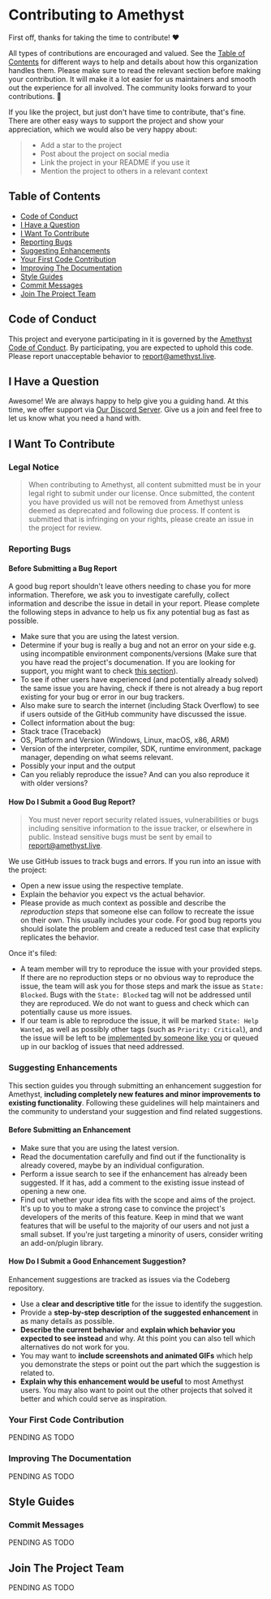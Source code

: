 # Contributing to Amethyst

First off, thanks for taking the time to contribute! ❤️

All types of contributions are encouraged and valued. See the
[Table of Contents](#table-of-contents) for different ways to help and details
about how this organization handles them. Please make sure to read the relevant
section before making your contribution. It will make it a lot easier for us
maintainers and smooth out the experience for all involved. The community looks
forward to your contributions. 🎉

If you like the project, but just don't have time to contribute, that's fine.
There are other easy ways to support the project and show your appreciation,
which we would also be very happy about:

> - Add a star to the project
> - Post about the project on social media
> - Link the project in your README if you use it
> - Mention the project to others in a relevant context

## Table of Contents

- [Code of Conduct](#code-of-conduct)
- [I Have a Question](#i-have-a-question)
- [I Want To Contribute](#i-want-to-contribute)
- [Reporting Bugs](#reporting-bugs)
- [Suggesting Enhancements](#suggesting-enhancements)
- [Your First Code Contribution](#your-first-code-contribution)
- [Improving The Documentation](#improving-the-documentation)
- [Style Guides](#style-guides)
- [Commit Messages](#commit-messages)
- [Join The Project Team](#join-the-project-team)

## Code of Conduct

This project and everyone participating in it is governed by the
[Amethyst Code of Conduct](./CODE_OF_CONDUCT.md). By participating, you are
expected to uphold this code. Please report unacceptable behavior to
[report@amethyst.live](mailto:report@amethyst.live).

## I Have a Question

Awesome! We are always happy to help give you a guiding hand. At this time, we
offer support via [Our Discord Server](https://invite-to.amethyst.live). Give us
a join and feel free to let us know what you need a hand with.

## I Want To Contribute

### Legal Notice

> When contributing to Amethyst, all content submitted must be in your legal
> right to submit under our license. Once submitted, the content you have
> provided us will not be removed from Amethyst unless deemed as deprecated and
> following due process. If content is submitted that is infringing on your
> rights, please create an issue in the project for review.

### Reporting Bugs

#### Before Submitting a Bug Report

A good bug report shouldn't leave others needing to chase you for more
information. Therefore, we ask you to investigate carefully, collect information
and describe the issue in detail in your report. Please complete the following
steps in advance to help us fix any potential bug as fast as possible.

- Make sure that you are using the latest version.
- Determine if your bug is really a bug and not an error on your side e.g. using
  incompatible environment components/versions (Make sure that you have read the
  project's documenation. If you are looking for support, you might want to
  check [this section](#i-have-a-question)).
- To see if other users have experienced (and potentially already solved) the
  same issue you are having, check if there is not already a bug report existing
  for your bug or error in our bug trackers.
- Also make sure to search the internet (including Stack Overflow) to see if
  users outside of the GitHub community have discussed the issue.
- Collect information about the bug:
- Stack trace (Traceback)
- OS, Platform and Version (Windows, Linux, macOS, x86, ARM)
- Version of the interpreter, compiler, SDK, runtime environment, package
  manager, depending on what seems relevant.
- Possibly your input and the output
- Can you reliably reproduce the issue? And can you also reproduce it with older
  versions?

#### How Do I Submit a Good Bug Report?

> You must never report security related issues, vulnerabilities or bugs
> including sensitive information to the issue tracker, or elsewhere in public.
> Instead sensitive bugs must be sent by email to
> [report@amethyst.live](mailto:report@amethyst.live).

We use GitHub issues to track bugs and errors. If you run into an issue with the
project:

- Open a new issue using the respective template.
- Explain the behavior you expect vs the actual behavior.
- Please provide as much context as possible and describe the _reproduction
  steps_ that someone else can follow to recreate the issue on their own. This
  usually includes your code. For good bug reports you should isolate the
  problem and create a reduced test case that explicity replicates the behavior.

Once it's filed:

- A team member will try to reproduce the issue with your provided steps. If
  there are no reproduction steps or no obvious way to reproduce the issue, the
  team will ask you for those steps and mark the issue as `State: Blocked`. Bugs
  with the `State: Blocked` tag will not be addressed until they are reproduced.
  We do not want to guess and check which can potentially cause us more issues.
- If our team is able to reproduce the issue, it will be marked
  `State: Help Wanted`, as well as possibly other tags (such as
  `Priority: Critical`), and the issue will be left to be
  [implemented by someone like you](#your-first-code-contribution) or queued up
  in our backlog of issues that need addressed.

### Suggesting Enhancements

This section guides you through submitting an enhancement suggestion for
Amethyst, **including completely new features and minor improvements to existing
functionality**. Following these guidelines will help maintainers and the
community to understand your suggestion and find related suggestions.

#### Before Submitting an Enhancement

- Make sure that you are using the latest version.
- Read the documentation carefully and find out if the functionality is already
  covered, maybe by an individual configuration.
- Perform a issue search to see if the enhancement has already been suggested.
  If it has, add a comment to the existing issue instead of opening a new one.
- Find out whether your idea fits with the scope and aims of the project. It's
  up to you to make a strong case to convince the project's developers of the
  merits of this feature. Keep in mind that we want features that will be useful
  to the majority of our users and not just a small subset. If you're just
  targeting a minority of users, consider writing an add-on/plugin library.

#### How Do I Submit a Good Enhancement Suggestion?

Enhancement suggestions are tracked as issues via the Codeberg repository.

- Use a **clear and descriptive title** for the issue to identify the
  suggestion.
- Provide a **step-by-step description of the suggested enhancement** in as many
  details as possible.
- **Describe the current behavior** and **explain which behavior you expected to
  see instead** and why. At this point you can also tell which alternatives do
  not work for you.
- You may want to **include screenshots and animated GIFs** which help you
  demonstrate the steps or point out the part which the suggestion is related
  to.
- **Explain why this enhancement would be useful** to most Amethyst users. You
  may also want to point out the other projects that solved it better and which
  could serve as inspiration.

### Your First Code Contribution

PENDING AS TODO

<!-- TODO
include Setup of env, IDE and typical getting started instructions?

-->

### Improving The Documentation

PENDING AS TODO

<!-- TODO
Updating, improving and correcting the documentation

-->

## Style Guides

### Commit Messages

PENDING AS TODO

<!-- TODO

-->

## Join The Project Team

PENDING AS TODO

<!-- TODO -->
